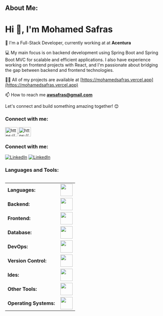 ## About Me:
<h1 align="left">Hi 👋, I'm Mohamed Safras</h1>

🔭 I'm a Full-Stack Developer, currently working at at **Acentura**

💻 My main focus is on backend development using Spring Boot and Spring Boot MVC for scalable and efficient applications. I also have experience working on frontend projects with React, and I'm passionate about bridging the gap between backend and frontend technologies.

👨‍💻 All of my projects are available at [https://mohamedsafras.vercel.app](https://mohamedsafras.vercel.app)

📫 How to reach me **awsafras@gmail.com**

Let's connect and build something amazing together! 😊

<h3 align="left">Connect with me:</h3>
<p align="left">
  <a href="https://www.linkedin.com/in/a-w-mohamed-safras/" target="blank">
    <img align="center" src="https://raw.githubusercontent.com/rahuldkjain/github-profile-readme-generator/master/src/images/icons/Social/linked-in-alt.svg"     alt="https://www.linkedin.com/in/a-w-mohamed-safras" height="30" width="40" />
  </a>
  <a href="https://www.instagram.com/safras_bin_wadoodu" target="blank">
    <img align="center" src="https://raw.githubusercontent.com/rahuldkjain/github-profile-readme-generator/master/src/images/icons/Social/instagram.svg" alt="https://www.instagram.com/aw_mohamed_safras/" height="30" width="40" />
  </a>
</p>

### Connect with me:
[![LinkedIn](https://img.shields.io/badge/LinkedIn-0077B5?style=for-the-badge&logo=linkedin&logoColor=white)](https://www.linkedin.com/in/a-w-mohamed-safras/)
[![LinkedIn](https://img.shields.io/badge/LinkedIn-0077B5?style=for-the-badge&logo=linkedin&logoColor=white)](https://www.linkedin.com/in/a-w-mohamed-safras/)
### Languages and Tools:
 
<table align="left">
<tr>
<td style="font-weight: bold; padding-right: 10px; vertical-align: center; border: none;">Languages:</td>
<td><img height="40" src="https://skillicons.dev/icons?i=java,javascript,typescript,python"/></td>
</tr>
<tr>
<td style="font-weight: bold; padding-right: 10px; vertical-align: center; border: none;">Backend:</td>
<td><img height="40" src="https://skillicons.dev/icons?i=spring,maven,hibernate,nodejs,express,nest,fastapi,jest"/></td>
</tr>
<tr>
<td style="font-weight: bold; padding-right: 10px; vertical-align: center;">Frontend:</td>
<td><img height="40" src="https://skillicons.dev/icons?i=react,next,html,css,tailwind,scss,materialui,styledcomponents,redux,figma"/></td>
</tr>
<tr>
<td style="font-weight: bold; padding-right: 10px; vertical-align: center; border: none;">Database:</td>
<td><img height="40" src="https://skillicons.dev/icons?i=mysql,mongodb"/></td>
</tr>
<tr>
<td style="font-weight: bold; padding-right: 10px; vertical-align: center; border: none;">DevOps:</td>
<td><img height="40" src="https://skillicons.dev/icons?i=docker,kubernetes,aws,gcp,jenkins,githubactions"/></td>
</tr>
<tr>
<td style="font-weight: bold; padding-right: 10px; vertical-align: center; border: none;">Version Control:</td>
<td><img height="40" src="https://skillicons.dev/icons?i=git,github,gitlab"/></td>
</tr>
<tr>
<td style="font-weight: bold; padding-right: 10px; vertical-align: center; border: none;">Ides:</td>
<td><img height="40" src="https://skillicons.dev/icons?i=vscode,idea,eclipse,visualstudio,pycharm"/></td>
</tr>
<tr>
<td style="font-weight: bold; padding-right: 10px; vertical-align: center; border: none;">Other Tools:</td>
<td><img height="40" src="https://skillicons.dev/icons?i=kafka,grafana,bash,postman,anaconda"/></td>
</tr>
<tr>
<td style="font-weight: bold; padding-right: 10px; vertical-align: center; border: none;">Operating Systems:</td>
<td><img height="40" src="https://skillicons.dev/icons?i=windows,linux"/></td>
</tr>
</table>

